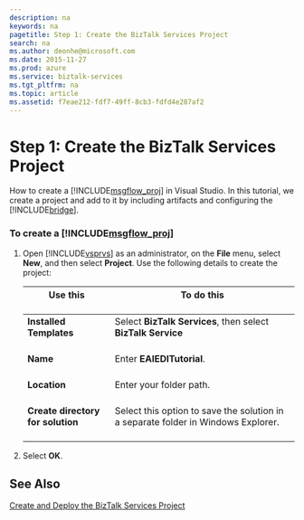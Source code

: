 ```yaml
---
description: na
keywords: na
pagetitle: Step 1: Create the BizTalk Services Project
search: na
ms.author: deonhe@microsoft.com
ms.date: 2015-11-27
ms.prod: azure
ms.service: biztalk-services
ms.tgt_pltfrm: na
ms.topic: article
ms.assetid: f7eae212-fdf7-49ff-8cb3-fdfd4e287af2
---
```

# Step 1: Create the BizTalk Services Project
How to create a [!INCLUDE[msgflow_proj](/Token/msgflow_proj_md.md)] in Visual Studio. In this tutorial, we create a project and add to it by including artifacts and configuring the [!INCLUDE[bridge](/Token/bridge_md.md)].

### To create a [!INCLUDE[msgflow_proj](/Token/msgflow_proj_md.md)]

1. Open [!INCLUDE[vsprvs](/Token/vsprvs_md.md)] as an administrator, on the **File** menu, select **New**, and then select **Project**. Use the following details to create the project:

   |Use this <br /> <br />|To do this <br /> <br />|
   |------------|--------------|
   |**Installed Templates** <br /> <br />|Select **BizTalk Services**, then select **BizTalk Service** <br /> <br />|
   |**Name** <br /> <br />|Enter **EAIEDITutorial**. <br /> <br />|
   |**Location** <br /> <br />|Enter your folder path. <br /> <br />|
   |**Create directory for solution** <br /> <br />|Select this option to save the solution in a separate folder in Windows Explorer. <br /> <br />|

2. Select **OK**.

## See Also
[Create and Deploy the BizTalk Services Project](/Topic/Create_and_Deploy_the_BizTalk_Services_Project.md)


